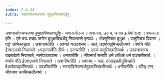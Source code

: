 ```yaml
---
index: 7.4.34
sutra: अशनायोदन्यधनाया बुभुक्षापिपासागर्द्धेषु

---
```

_अशनायोदन्यधनाया बुभुक्षापिपासागर्द्धेषु_ - अशनायोदन्य । अशनाय, उदन्य, धनाय इत्येषां द्वन्द्वः । क्यजन्ता इति । एते त्रयः शब्दाः क्रमेण बुभुक्षादिष्वर्थेषु निपात्यन्ते इत्यर्थः । भोक्तुमिच्छा बुभुक्षा । पातुमिच्छा पिपासा । गर्द्धः अभिकाङ्क्षा । अशनायतीति । अश्यते यत्तदशनम् = अन्नं, तद्भोक्तुमिच्छतीत्यर्थः ।क्यचि चे॑ति ईत्त्वाऽभावो निपात्यते ।अकृत्सार्वे॑ति दीर्घः । उदन्यतीति । उदकं पातुमिच्छतीत्यर्थः । उदकशब्दस्य उदन्नादेशो निपात्यते, नलोपाऽबावश्च । धनायतीति । जीवनार्थं सत्यपि धने अधिकं धनं वाञ्छतीत्यर्थः ।क्यचि चे॑ति ईत्त्वाऽभावो निपात्यते । अशनीयतीति । अशनम् = अन्नं, तत्सङ्ग्रहीतुमिच्छति वैआदेवाद्यर्थमित्यर्थः । उदकीयतीति । सस्यादिसेचनार्थमुदकमिच्छतीत्यर्थः । धनीयतीति । दरिद्रः सन् जीवनाय धनमिच्छतीत्यर्थः । 